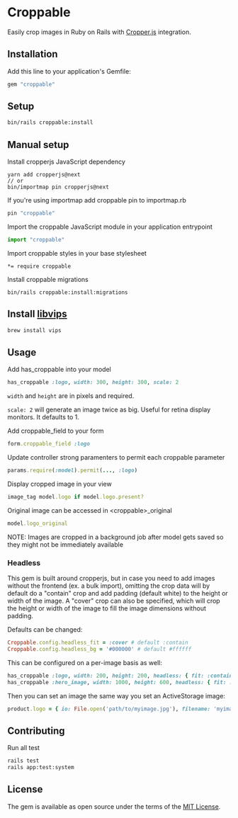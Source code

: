 # Croppable
Easily crop images in Ruby on Rails with [Cropper.js](https://fengyuanchen.github.io/cropperjs/v2/) integration.

## Installation
Add this line to your application's Gemfile:

```ruby
gem "croppable"
```

## Setup
```bash
bin/rails croppable:install
```

## Manual setup
Install cropperjs JavaScript dependency
```
yarn add cropperjs@next
// or
bin/importmap pin cropperjs@next
```

If you're using importmap add croppable pin to importmap.rb
```ruby
pin "croppable"
```

Import the croppable JavaScript module in your application entrypoint
```js
import "croppable"
```

Import croppable styles in your base stylesheet
```
*= require croppable
```

Install croppable migrations
```
bin/rails croppable:install:migrations
```

## Install [libvips](https://www.libvips.org/install.html)
```bash
brew install vips
```

## Usage
Add has_croppable into your model
```ruby
has_croppable :logo, width: 300, height: 300, scale: 2
```

`width` and `height` are in pixels and required.

`scale: 2` will generate an image twice as big. Useful for retina display monitors. It defaults to 1.

Add croppable_field to your form
```ruby
form.croppable_field :logo
```

Update controller strong paramenters to permit each croppable parameter
```ruby
params.require(:model).permit(..., :logo)
```

Display cropped image in your view
```ruby
image_tag model.logo if model.logo.present?
```

Original image can be accessed in \<croppable\>_original
```ruby
model.logo_original
```

NOTE: Images are cropped in a background job after model gets saved so they might not be immediately available

### Headless

This gem is built around cropperjs, but in case you need to add images without
the frontend (ex. a bulk import), omitting the crop data will by default do a
"contain" crop and add padding (default white) to the height or width of the
image. A "cover" crop can also be specified, which will crop the height or
width of the image to fill the image dimensions without padding.

Defaults can be changed:

```ruby
Croppable.config.headless_fit = :cover # default :contain
Croppable.config.headless_bg = '#000000' # default #ffffff
```

This can be configured on a per-image basis as well:

```ruby
has_croppable :logo, width: 200, height: 200, headless: { fit: :contain, bg: '#000000' }
has_croppable :hero_image, width: 1000, height: 600, headless: { fit: :cover }
```

Then you can set an image the same way you set an ActiveStorage image:

```ruby
product.logo = { io: File.open('path/to/myimage.jpg'), filename: 'myimage.jpg' }
```

## Contributing

Run all test
```bash
rails test
rails app:test:system
```

## License
The gem is available as open source under the terms of the [MIT License](https://opensource.org/licenses/MIT).
